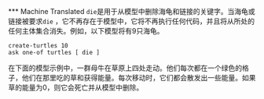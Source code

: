 ﻿*** Machine Translated
`die`是用于从模型中删除海龟和链接的关键字。当海龟或链接被要求`die` ，它不再存在于模型中，它将不再执行任何代码，并且将从所处的任何主体集合消失。例如，以下模型将有9只海龟。



```
create-turtles 10
ask one-of turtles [ die ]
```


在下面的模型示例中，一群母牛在草原上四处走动。他们每次都在一个绿色的格子，他们在那里吃的草和获得能量。每次移动时，它们都会散发出一些能量。如果草的能量为0，则它会死亡并从模型中删除。